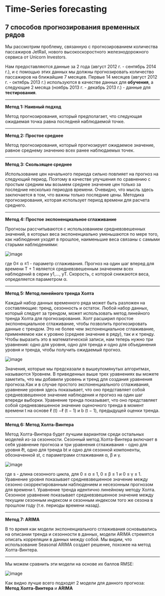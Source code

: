 # Time-Series forecasting
## 7 способов прогнозирования временных рядов

  Мы рассмотрим проблему, связанную с прогнозированием количества пассажиров JetRail, нового высокоскоростного железнодорожного сервиса от Unicorn Investors. 
  
  Нам предоставляются данные за 2 года (август 2012 г. - сентябрь 2014 г.), и с помощью этих данных мы должны прогнозировать количество пассажиров на ближайшие 7 месяцев.
  Первые 14 месяцев (август 2012 г. - октябрь 2013 г.) используются в качестве данных для __обучения__, а следующие 2 месяца (ноябрь 2013 г. - декабрь 2013 г.) - данные для __тестирования__.
____
  __Метод 1: Наивный подход__

Метод прогнозирования, который предполагает, что следующая ожидаемая точка равна последней наблюдаемой точке.
____
  __Метод 2: Простое среднее__

Метод прогнозирования, который прогнозирует ожидаемое значение, равное среднему значению всех ранее наблюдаемых точек.
____  
  __Метод 3: Скользящее среднее__

Использование цен начального периода сильно повлияет на прогноз на следующий период. Поэтому в качестве улучшения по сравнению с простым средним мы возьмем среднее значение цен только за последние несколько периодов времени. Очевидно, что мысль здесь заключается в том, что важны только последние цены. Методика прогнозирования, которая использует период времени для расчета среднего.
____  
  __Метод 4: Простое экспоненциальное сглаживание__

Прогнозы рассчитываются с использованием средневзвешенных значений, в которых веса экспоненциально уменьшаются по мере того, как наблюдения уходят в прошлое, наименьшие веса связаны с самыми старыми наблюдениями:

![image](https://user-images.githubusercontent.com/55200466/145033813-90b79c01-3810-4363-9bbd-333f89cd3ddd.png)

где 0≤ α ≤1 - параметр сглаживания. Прогноз на один шаг вперед для времени T + 1 является средневзвешенным значением всех наблюдений в серии y1,…, yT. Скорость, с которой снижаются веса, определяется параметром α.
____  
  __Метод 5: Метод линейного тренда Холта__

Каждый набор данных временного ряда может быть разложен на составляющие: тренд, сезонность и остаток. Любой набор данных, который следует за трендом, может использовать метод линейного тренда Холта для прогнозирования.
Холт расширил простое экспоненциальное сглаживание, чтобы позволить прогнозировать данные с трендом. Это не более чем экспоненциальное сглаживание, применяемое как к уровню (среднее значение в ряду), так и к тренду. Чтобы выразить это в математической записи, нам теперь нужно три уравнения: одно для уровня, одно для тренда и одно для объединения уровня и тренда, чтобы получить ожидаемый прогноз.

![image](https://user-images.githubusercontent.com/55200466/145034208-7006efd3-efea-4691-b1f1-1c9e9a21899c.png)

Значения, которые мы предсказали в вышеупомянутых алгоритмах, называются Уровнем. В приведенных выше трех уравнениях вы можете заметить, что мы добавили уровень и тренд для создания уравнения прогноза.Как и в случае простого экспоненциального сглаживания, уравнение уровня здесь показывает, что оно представляет собой средневзвешенное значение наблюдения и прогноз на один шаг впереди выборки. Уравнение тренда показывает, что оно представляет собой средневзвешенное значение оценочного тренда в момент времени t на основе ℓ (t) −ℓ (t − 1) и b (t − 1), предыдущей оценки тренда.
____  
  __Метод 6: Метод Холта-Винтера__

Метод Холта-Винтера будет лучшим вариантом среди остальных моделей из-за сезонности. Сезонный метод Холта-Винтера включает в себя уравнение прогноза и три уравнения сглаживания - одно для уровня ℓt, одно для тренда bt и одно для сезонной компоненты, обозначенной st, с параметрами сглаживания α, β и γ.

![image](https://user-images.githubusercontent.com/55200466/145034536-9e2adb6b-2e67-48da-bc75-4fd2c429bb0e.png)

где s - длина сезонного цикла, для 0 ≤ α ≤ 1, 0 ≤ β ≤ 1 и 0 ≤ γ ≤ 1.
Уравнение уровня показывает средневзвешенное значение между сезонно скорректированным наблюдением и несезонным прогнозом для времени t. Уравнение тренда идентично линейному методу Холта. Сезонное уравнение показывает средневзвешенное значение между текущим сезонным индексом и сезонным индексом того же сезона в прошлом году (т.е. периоды времени назад).
____  
  __Метод 7: ARIMA__

В то время как модели экспоненциального сглаживания основывались на описании тренда и сезонности в данных, модели ARIMA стремятся описать корреляции в данных между собой. Мы видим, что использование Seasonal ARIMA создает решение, похожее на метод Холта-Винтера.
____
  Мы можем сравнить эти модели на основе их баллов RMSE:
  
  ![image](https://user-images.githubusercontent.com/55200466/145034832-13ce42a9-6fee-4931-ba5a-9a4840e2881c.png)

  Как видно лучше всего подходят 2 модели для данного прогноза: __Метод Холта-Винтера__ и __ARIMA__
